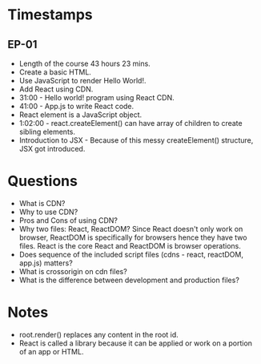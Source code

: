 # Timestamps

## EP-01

- Length of the course 43 hours 23 mins.
- Create a basic HTML.
- Use JavaScript to render Hello World!.
- Add React using CDN.
- 31:00 - Hello world! program using React CDN.
- 41:00 - App.js to write React code.
- React element is a JavaScript object.
- 1:02:00 - react.createElement() can have array of children to create sibling elements.
- Introduction to JSX - Because of this messy createElement() structure, JSX got introduced.

# Questions

- What is CDN?
- Why to use CDN?
- Pros and Cons of using CDN?
- Why two files: React, ReactDOM?
  Since React doesn't only work on browser, ReactDOM is specifically for browsers hence they have two files. React is the core React and ReactDOM is browser operations.
- Does sequence of the included script files (cdns - react, reactDOM, app.js) matters?
- What is crossorigin on cdn files?
- What is the difference between development and production files?

# Notes

- root.render() replaces any content in the root id.
- React is called a library because it can be applied or work on a portion of an app or HTML.

